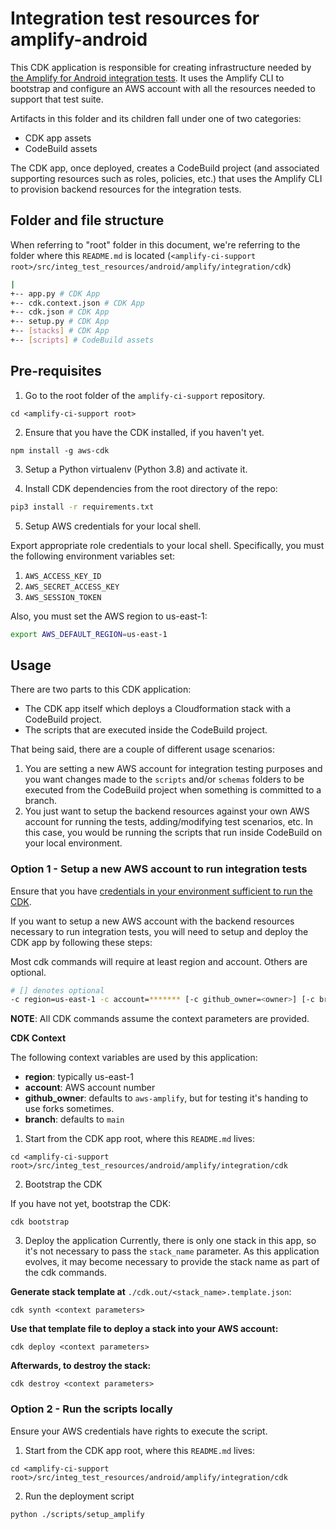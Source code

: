 # Integration test resources for amplify-android

This CDK application is responsible for creating infrastructure needed by [the Amplify for Android integration tests](https://github.com/aws-amplify/amplify-android/blob/main/CONTRIBUTING.md#run-instrumentation-tests). It uses the Amplify CLI to bootstrap and configure an AWS account with all the resources needed to support that test suite.

Artifacts in this folder and its children fall under one of two categories:
- CDK app assets
- CodeBuild assets

The CDK app, once deployed, creates a CodeBuild project (and associated supporting resources such as roles, policies, etc.) that uses the Amplify CLI to provision backend resources for the integration tests.

## Folder and file structure
When referring to "root" folder in this document, we're referring to the folder where this `README.md` is located (`<amplify-ci-support root>/src/integ_test_resources/android/amplify/integration/cdk`)

```bash
|
+-- app.py # CDK App
+-- cdk.context.json # CDK App
+-- cdk.json # CDK App
+-- setup.py # CDK App
+-- [stacks] # CDK App
+-- [scripts] # CodeBuild assets
```

## Pre-requisites

1. Go to the root folder of the `amplify-ci-support` repository.
```console
cd <amplify-ci-support root>
```

2. Ensure that you have the CDK installed, if you haven't yet.
```console
npm install -g aws-cdk
```

3. Setup a Python virtualenv (Python 3.8) and activate it.

4. Install CDK dependencies from the root directory of the repo:
```bash
pip3 install -r requirements.txt
```

5. Setup AWS credentials for your local shell.

Export appropriate role credentials to your local shell. Specifically, you must the following environment variables set:
1. `AWS_ACCESS_KEY_ID`
2. `AWS_SECRET_ACCESS_KEY`
3. `AWS_SESSION_TOKEN`

Also, you must set the AWS region to us-east-1:

```bash
export AWS_DEFAULT_REGION=us-east-1
```

## Usage
There are two parts to this CDK application: 
- The CDK app itself which deploys a Cloudformation stack with a CodeBuild project.
- The scripts that are executed inside the CodeBuild project.

That being said, there are a couple of different usage scenarios:
1. You are setting a new AWS account for integration testing purposes and you want changes made to the `scripts` and/or `schemas`  folders to be executed from the CodeBuild project when something is committed to a branch.
2. You just want to setup the backend resources against your own AWS account for running the tests, adding/modifying test scenarios, etc. In this case, you would be running the scripts that run inside CodeBuild on your local environment.

### Option 1 - Setup a new AWS account to run integration tests
Ensure that you have [credentials in your environment sufficient to run
the CDK](https://docs.aws.amazon.com/cdk/latest/guide/getting_started.html#getting_started_credentials).

If you want to setup a new AWS account with the backend resources necessary to run integration tests, you will need to setup and deploy the CDK app by following these steps:

Most cdk commands will require at least region and account. Others are optional.

```bash
# [] denotes optional
-c region=us-east-1 -c account=******* [-c github_owner=<owner>] [-c branch=<branch_name>]
```

__NOTE__: All CDK commands assume the context parameters are provided.

**CDK Context**

The following context variables are used by this application: 

- **region**: typically us-east-1
- **account**: AWS account number
- **github_owner**: defaults to `aws-amplify`, but for testing it's handing to use forks sometimes.
- **branch**:  defaults to `main`

1. Start from the CDK app root, where this `README.md` lives:
```console
cd <amplify-ci-support root>/src/integ_test_resources/android/amplify/integration/cdk
```

2. Bootstrap the CDK

If you have not yet, bootstrap the CDK:
```console
cdk bootstrap
```

3. Deploy the application
Currently, there is only one stack in this app, so it's not necessary to pass the `stack_name` parameter. As this application evolves, it may become necessary to provide the stack name as part of the cdk commands.

**Generate stack template at**
`./cdk.out/<stack_name>.template.json`:
```console
cdk synth <context parameters>
```

**Use that template file to deploy a stack into your AWS account:**
```console
cdk deploy <context parameters>
```

**Afterwards, to destroy the stack:**

```console
cdk destroy <context parameters>
```

### Option 2 - Run the scripts locally
Ensure your AWS credentials have rights to execute the script.

1. Start from the CDK app root, where this `README.md` lives:
```console
cd <amplify-ci-support root>/src/integ_test_resources/android/amplify/integration/cdk
```

2. Run the deployment script
```Console
python ./scripts/setup_amplify
```